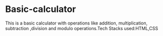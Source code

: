 # Basic-calculator
This is a basic calculator with operations like addition, multiplication, subtraction ,division and modulo operations.Tech Stacks used:HTML,CSS

